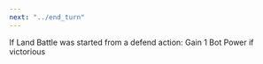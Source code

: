 ```yaml
---
next: "../end_turn"
---
```


If Land Battle was started from a defend action: Gain 1 Bot Power if victorious
